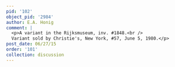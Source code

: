 ```yaml
---
pid: '102'
object_pid: '2984'
author: E.A. Honig
comment: |
  <p>A variant in the Rijksmuseum, inv. #1848.<br />
  Variant sold by Christie's, New York, #57, June 5, 1980.</p>
post_date: 06/27/15
order: '101'
collection: discussion
---
```

